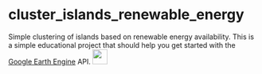 # cluster_islands_renewable_energy

Simple clustering of islands based on renewable energy availability. This is a simple educational project that should help you get started with the [Google Earth Engine](https://earthengine.google.com/) API.
<img src="https://raw.githubusercontent.com/leonardoLavagna/cluster_islands_renewable_energy/blob/main/figures/clustered_islands.html" width="30px" height="30px" />  
